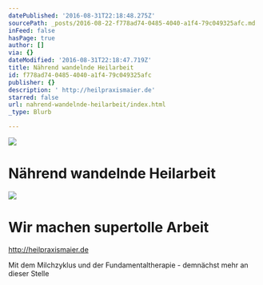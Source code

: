 ```yaml
---
datePublished: '2016-08-31T22:18:48.275Z'
sourcePath: _posts/2016-08-22-f778ad74-0485-4040-a1f4-79c049325afc.md
inFeed: false
hasPage: true
author: []
via: {}
dateModified: '2016-08-31T22:18:47.719Z'
title: Nährend wandelnde Heilarbeit
id: f778ad74-0485-4040-a1f4-79c049325afc
publisher: {}
description: ' http://heilpraxismaier.de'
starred: false
url: nahrend-wandelnde-heilarbeit/index.html
_type: Blurb

---
```

![](https://the-grid-user-content.s3-us-west-2.amazonaws.com/d214c4aa-a5d5-4ae9-be20-8aa466ff89a7.png)

# Nährend wandelnde Heilarbeit
![](https://the-grid-user-content.s3-us-west-2.amazonaws.com/e4980464-f04c-4a27-afb1-198fe7d08a45.jpg)

# Wir machen supertolle Arbeit

http://heilpraxismaier.de

Mit dem Milchzyklus und der Fundamentaltherapie - demnächst mehr an dieser Stelle